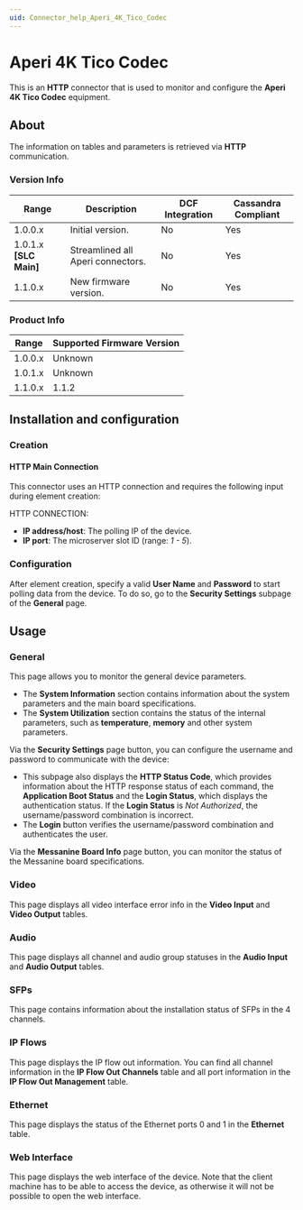 ```yaml
---
uid: Connector_help_Aperi_4K_Tico_Codec
---
```


# Aperi 4K Tico Codec

This is an **HTTP** connector that is used to monitor and configure the **Aperi 4K Tico Codec** equipment.

## About

The information on tables and parameters is retrieved via **HTTP** communication.

### Version Info

| Range                    | Description                       | DCF Integration | Cassandra Compliant |
|--------------------------|-----------------------------------|-----------------|---------------------|
| 1.0.0.x                  | Initial version.                  | No              | Yes                 |
| 1.0.1.x **\[SLC Main\]** | Streamlined all Aperi connectors. | No              | Yes                 |
| 1.1.0.x                  | New firmware version.             | No              | Yes                 |

### Product Info

| Range   | Supported Firmware Version |
|---------|----------------------------|
| 1.0.0.x | Unknown                    |
| 1.0.1.x | Unknown                    |
| 1.1.0.x | 1.1.2                      |

## Installation and configuration

### Creation

#### HTTP Main Connection

This connector uses an HTTP connection and requires the following input during element creation:

HTTP CONNECTION:

- **IP address/host**: The polling IP of the device.
- **IP port**: The microserver slot ID (range: *1 - 5*).

### Configuration

After element creation, specify a valid **User Name** and **Password** to start polling data from the device. To do so, go to the **Security Settings** subpage of the **General** page.

## Usage

### General

This page allows you to monitor the general device parameters.

- The **System Information** section contains information about the system parameters and the main board specifications.
- The **System Utilization** section contains the status of the internal parameters, such as **temperature**, **memory** and other system parameters.

Via the **Security Settings** page button, you can configure the username and password to communicate with the device:

- This subpage also displays the **HTTP Status Code**, which provides information about the HTTP response status of each command, the **Application Boot Status** and the **Login Status**, which displays the authentication status. If the **Login Status** is *Not Authorized*, the username/password combination is incorrect.
- The **Login** button verifies the username/password combination and authenticates the user.

Via the **Messanine Board Info** page button, you can monitor the status of the Messanine board specifications.

### Video

This page displays all video interface error info in the **Video Input** and **Video Output** tables.

### Audio

This page displays all channel and audio group statuses in the **Audio Input** and **Audio Output** tables.

### SFPs

This page contains information about the installation status of SFPs in the 4 channels.

### IP Flows

This page displays the IP flow out information. You can find all channel information in the **IP Flow Out Channels** table and all port information in the **IP Flow Out Management** table.

### Ethernet

This page displays the status of the Ethernet ports 0 and 1 in the **Ethernet** table.

### Web Interface

This page displays the web interface of the device. Note that the client machine has to be able to access the device, as otherwise it will not be possible to open the web interface.
